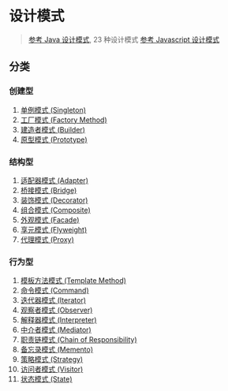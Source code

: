 # 设计模式

> [参考 Java 设计模式](https://dunwu.github.io/design/pages/9a2452/), 23 种设计模式
> [参考 Javascript 设计模式](https://www.w3cschool.cn/zobyhd/3lt2rcqm.html)

## 分类

### 创建型

1. [单例模式 (Singleton)](<01.单例模式(Singleton).md>)
2. [工厂模式 (Factory Method)](<02.工厂模式(Factory).md>)
3. [建造者模式 (Builder)](<03.建造者模式(Builder).md>)
4. [原型模式 (Prototype)](<04.原型模式(Prototype).md>)

### 结构型

1. [适配器模式 (Adapter)](<05.适配器模式(Adapter)05.md>)
2. [桥接模式 (Bridge)](<06.桥接模式(Bridge).md>)
3. [装饰模式 (Decorator)](<07.装饰模式(Decorator).md>)
4. [组合模式 (Composite)](<08.组合模式(Composite).md>)
5. [外观模式 (Facade)](<09.外观模式(Facade).md>)
6. [享元模式 (Flyweight)](<10.享元模式(Flyweight).md>)
7. [代理模式 (Proxy)](<11.代理模式(Proxy).md>)

### 行为型

1. [模板方法模式 (Template Method)](<12.模板方法模式(Template%20Method).md>)
2. [命令模式 (Command)](<13.命令模式(Command).md>)
3. [迭代器模式 (Iterator)](<14.迭代器模式(Iterator).md>)
4. [观察者模式 (Observer)](<15.观察者模式(Observer).md>)
5. [解释器模式 (Interpreter)](<16.解释器模式(Interpreter).md>)
6. [中介者模式 (Mediator)](<17.中介者模式(Mediator).md>)
7. [职责链模式 (Chain of Responsibility)](<18.职责链模式(Chain%20of%20Responsibility).md>)
8. [备忘录模式 (Memento)](<19.备忘录模式(Memento).md>)
9. [策略模式 (Strategy)](<20.策略模式(Strategy).md>)
10. [访问者模式 (Visitor)](<21.访问者模式(Visitor).md>)
11. [状态模式 (State)](<22.状态模式(State).md>)
